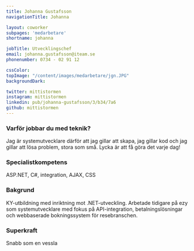 ```yaml
---
title: Johanna Gustafsson
navigationTitle: Johanna

layout: coworker
subpages: 'medarbetare'
shortname: johanna

jobTitle: Utvecklingschef
email: johanna.gustafsson@iteam.se
phonenumber: 0734 - 02 91 12

cssColor:
topImage: "/content/images/medarbetare/jgn.JPG"
backgroundDark:

twitter: mittistormen
instagram: mittistormen
linkedin: pub/johanna-gustafsson/3/b34/7a6
github: mittistormen
---
```


### Varför jobbar du med teknik?
Jag är systemutvecklare därför att jag gillar att skapa, jag gillar kod och jag gillar att lösa problem, stora som små. Lycka är att få göra det varje dag!

### Specialistkompetens
ASP.NET, C#, integration, AJAX, CSS

### Bakgrund
KY-utbildning med inriktning mot .NET-utveckling. Arbetade tidigare på ezy som systemutvecklare med fokus på API-integration, betalningslösningar och webbaserade bokningssystem för resebranschen.

### Superkraft
Snabb som en vessla